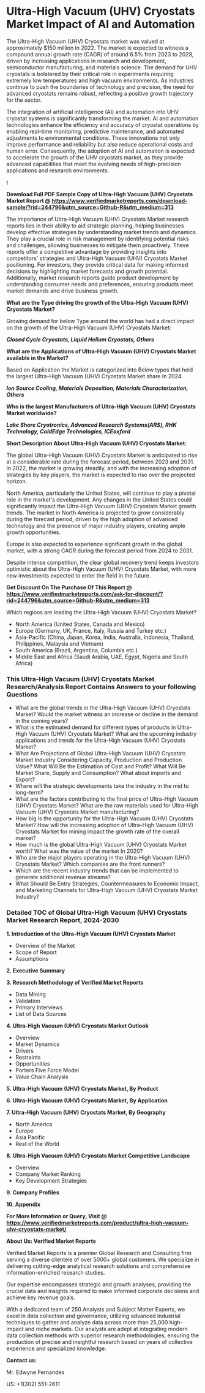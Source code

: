 <meta name="title" content="Global Ultra-High Vacuum (UHV) Cryostats Market Impact of AI and Automation"><meta name="description" content="The Ultra-High Vacuum (UHV) Cryostats market was valued at approximately $150 million in 2022. The market is expected to witness a compound annual growth rate (CAGR) o"><meta name="title" content="Ultra-High Vacuum (UHV) Cryostats Market Size, Share, Scope, Trends, Growth, Opportunities, Analysis, Forecast"><h1>Ultra-High Vacuum (UHV) Cryostats Market Impact of AI and Automation</h1><p>The Ultra-High Vacuum (UHV) Cryostats market was valued at approximately $150 million in 2022. The market is expected to witness a compound annual growth rate (CAGR) of around 6.5% from 2023 to 2028, driven by increasing applications in research and development, semiconductor manufacturing, and materials science. The demand for UHV cryostats is bolstered by their critical role in experiments requiring extremely low temperatures and high vacuum environments. As industries continue to push the boundaries of technology and precision, the need for advanced cryostats remains robust, reflecting a positive growth trajectory for the sector.</p><p>The integration of artificial intelligence (AI) and automation into UHV cryostat systems is significantly transforming the market. AI and automation technologies enhance the efficiency and accuracy of cryostat operations by enabling real-time monitoring, predictive maintenance, and automated adjustments to environmental conditions. These innovations not only improve performance and reliability but also reduce operational costs and human error. Consequently, the adoption of AI and automation is expected to accelerate the growth of the UHV cryostats market, as they provide advanced capabilities that meet the evolving needs of high-precision applications and research environments.</p>t</p><p id="" class=""><strong>Download Full PDF Sample Copy of Ultra-High Vacuum (UHV) Cryostats Market Report @ <a href="https://www.verifiedmarketreports.com/download-sample/?rid=244796&utm_source=Github-R&utm_medium=313" target="_blank">https://www.verifiedmarketreports.com/download-sample/?rid=244796&utm_source=Github-R&utm_medium=313</a></strong></p><p>The importance of&nbsp;Ultra-High Vacuum (UHV) Cryostats Market research reports lies in their ability to aid strategic planning, helping businesses develop effective strategies by understanding market trends and dynamics. They play a crucial role in risk management by identifying potential risks and challenges, allowing businesses to mitigate them proactively. These reports offer a competitive advantage by providing insights into competitors' strategies and Ultra-High Vacuum (UHV) Cryostats Market positioning. For investors, they provide critical data for making informed decisions by highlighting market forecasts and growth potential. Additionally, market research reports guide product development by understanding consumer needs and preferences, ensuring products meet market demands and drive business growth.</p><p><strong>What are the&nbsp;Type driving the growth of the Ultra-High Vacuum (UHV) Cryostats Market?</strong></p><p id="" class="">Growing demand for below Type around the world has had a direct impact on the growth of the Ultra-High Vacuum (UHV) Cryostats Market:</p><em><strong>Closed Cycle Cryostats, Liquid Helium Cryostats, Others</strong></em></p><strong>What are the&nbsp;Applications&nbsp;of Ultra-High Vacuum (UHV) Cryostats Market available in the Market?</strong></p><p id="" class="">Based on Application the Market is categorized into Below types that held the largest Ultra-High Vacuum (UHV) Cryostats Market share In 2024.</p><em><strong>Ion Source Cooling, Materials Deposition, Materials Characterization, Others</strong></em></p><strong>Who is the largest Manufacturers of Ultra-High Vacuum (UHV) Cryostats Market worldwide?</strong></p><p><em><strong>Lake Shore Cryotronics, Advanced Research Systems(ARS), RHK Technology, ColdEdge Technologies, ICEoxford</strong></em></p><p id="" class=""><strong>Short Description About Ultra-High Vacuum (UHV) Cryostats Market:</strong></p><p>The global Ultra-High Vacuum (UHV) Cryostats Market is anticipated to rise at a considerable rate during the forecast period, between 2023 and 2031. In 2022, the market is growing steadily, and with the increasing adoption of strategies by key players, the market is expected to rise over the projected horizon.</p><p>North America, particularly the United States, will continue to play a pivotal role in the market's development. Any changes in the United States could significantly impact the Ultra-High Vacuum (UHV) Cryostats Market growth trends. The market in North America is projected to grow considerably during the forecast period, driven by the high adoption of advanced technology and the presence of major industry players, creating ample growth opportunities.</p><p>Europe is also expected to experience significant growth in the global market, with a strong CAGR during the forecast period from 2024 to 2031.</p><p>Despite intense competition, the clear global recovery trend keeps investors optimistic about the Ultra-High Vacuum (UHV) Cryostats Market, with more new investments expected to enter the field in the future.</p><p id="" class=""><strong>Get Discount On The Purchase Of This Report @ <a href="https://www.verifiedmarketreports.com/ask-for-discount/?rid=244796&utm_source=Github-R&utm_medium=313" target="_blank">https://www.verifiedmarketreports.com/ask-for-discount/?rid=244796&utm_source=Github-R&utm_medium=313</a></strong></p>Which regions are leading the Ultra-High Vacuum (UHV) Cryostats Market?</p><ul><li>North America (United States, Canada and Mexico)</li><li>Europe (Germany, UK, France, Italy, Russia and Turkey etc.)</li><li>Asia-Pacific (China, Japan, Korea, India, Australia, Indonesia, Thailand, Philippines, Malaysia and Vietnam)</li><li>South America (Brazil, Argentina, Columbia etc.)</li><li>Middle East and Africa (Saudi Arabia, UAE, Egypt, Nigeria and South Africa)</li></ul><h3 id="" class="">This Ultra-High Vacuum (UHV) Cryostats Market Research/Analysis Report Contains Answers to your following Questions</h3><ul><li>What are the global trends in the Ultra-High Vacuum (UHV) Cryostats Market? Would the market witness an increase or decline in the demand in the coming years?</li><li>What is the estimated demand for different types of products in Ultra-High Vacuum (UHV) Cryostats Market? What are the upcoming industry applications and trends for the Ultra-High Vacuum (UHV) Cryostats Market?</li><li>What Are Projections of Global Ultra-High Vacuum (UHV) Cryostats Market Industry Considering Capacity, Production and Production Value? What Will Be the Estimation of Cost and Profit? What Will Be Market Share, Supply and Consumption? What about imports and Export?</li><li>Where will the strategic developments take the industry in the mid to long-term?</li><li>What are the factors contributing to the final price of Ultra-High Vacuum (UHV) Cryostats Market? What are the raw materials used for Ultra-High Vacuum (UHV) Cryostats Market manufacturing?</li><li>How big is the opportunity for the Ultra-High Vacuum (UHV) Cryostats Market? How will the increasing adoption of Ultra-High Vacuum (UHV) Cryostats Market for mining impact the growth rate of the overall market?</li><li>How much is the global Ultra-High Vacuum (UHV) Cryostats Market worth? What was the value of the market In 2020?</li><li>Who are the major players operating in the Ultra-High Vacuum (UHV) Cryostats Market? Which companies are the front runners?</li><li>Which are the recent industry trends that can be implemented to generate additional revenue streams?</li><li>What Should Be Entry Strategies, Countermeasures to Economic Impact, and Marketing Channels for Ultra-High Vacuum (UHV) Cryostats Market Industry?</li></ul><h3 id="" class="">Detailed TOC of Global Ultra-High Vacuum (UHV) Cryostats Market Research Report, 2024-2030</h3><p id="" class=""><strong>1. Introduction of the Ultra-High Vacuum (UHV) Cryostats Market</strong></p><ul><li>Overview of the Market</li><li>Scope of Report</li><li>Assumptions</li></ul><p id="" class=""><strong>2. Executive Summary</strong></p><p id="" class=""><strong>3. Research Methodology of Verified Market Reports</strong></p><ul><li>Data Mining</li><li>Validation</li><li>Primary Interviews</li><li>List of Data Sources</li></ul><p id="" class=""><strong>4. Ultra-High Vacuum (UHV) Cryostats Market Outlook</strong></p><ul><li>Overview</li><li>Market Dynamics</li><li>Drivers</li><li>Restraints</li><li>Opportunities</li><li>Porters Five Force Model</li><li>Value Chain Analysis</li></ul><p id="" class=""><strong>5. Ultra-High Vacuum (UHV) Cryostats Market, By Product</strong></p><p id="" class=""><strong>6. Ultra-High Vacuum (UHV) Cryostats Market, By Application</strong></p><p id="" class=""><strong>7. Ultra-High Vacuum (UHV) Cryostats Market, By Geography</strong></p><ul><li>North America</li><li>Europe</li><li>Asia Pacific</li><li>Rest of the World</li></ul><p id="" class=""><strong>8. Ultra-High Vacuum (UHV) Cryostats Market Competitive Landscape</strong></p><ul><li>Overview</li><li>Company Market Ranking</li><li>Key Development Strategies</li></ul><p id="" class=""><strong>9. Company Profiles</strong></p><p id="" class=""><strong>10. Appendix</strong></p><p id="" class=""><strong>For More Information or Query, Visit @ <a href="https://www.verifiedmarketreports.com/product/ultra-high-vacuum-uhv-cryostats-market/" target="_blank">https://www.verifiedmarketreports.com/product/ultra-high-vacuum-uhv-cryostats-market/</a></strong></p><p id="" class=""><strong>About Us: Verified Market Reports</strong></p><p id="" class="">Verified Market Reports is a premier Global Research and Consulting firm serving a diverse clientele of over 5000+ global customers. We specialize in delivering cutting-edge analytical research solutions and comprehensive information-enriched research studies.</p><p id="" class="">Our expertise encompasses strategic and growth analyses, providing the crucial data and insights required to make informed corporate decisions and achieve key revenue goals.</p><p id="" class="">With a dedicated team of 250 Analysts and Subject Matter Experts, we excel in data collection and governance, utilizing advanced industrial techniques to gather and analyze data across more than 25,000 high-impact and niche markets. Our analysts are adept at integrating modern data collection methods with superior research methodologies, ensuring the production of precise and insightful research based on years of collective experience and specialized knowledge.</p><p id="" class=""><strong>Contact us:</strong></p><p id="" class="">Mr. Edwyne Fernandes</p><p id="" class="">US: +1(302) 551-2611</p>